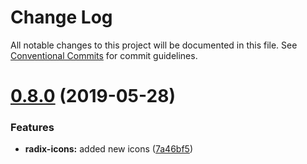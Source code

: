 # Change Log

All notable changes to this project will be documented in this file.
See [Conventional Commits](https://conventionalcommits.org) for commit guidelines.

# [0.8.0](https://github.com/modulz/radix/compare/@modulz/radix-icons@0.7.1...@modulz/radix-icons@0.8.0) (2019-05-28)

### Features

- **radix-icons:** added new icons ([7a46bf5](https://github.com/modulz/radix/commit/7a46bf5))
